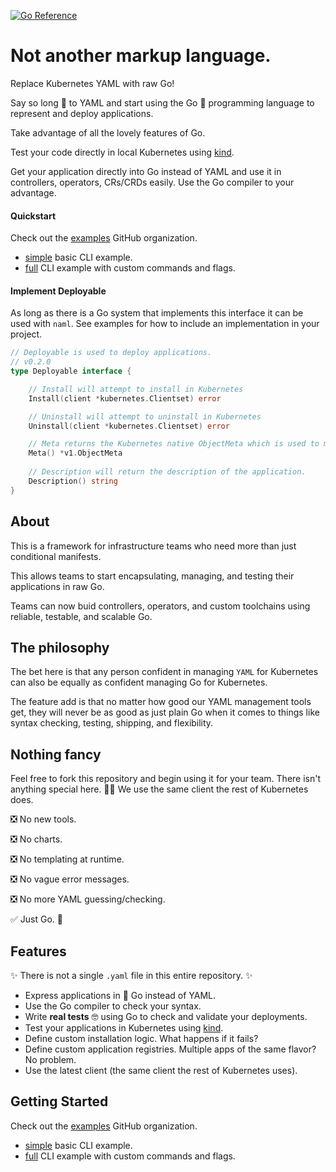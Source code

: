 [![Go Reference](https://pkg.go.dev/badge/github.com/kris-nova/naml.svg)](https://pkg.go.dev/github.com/kris-nova/naml)

# Not another markup language. 

Replace Kubernetes YAML with raw Go!

Say so long 👋 to YAML and start using the Go 🎉 programming language to represent and deploy applications.

Take advantage of all the lovely features of Go.

Test your code directly in local Kubernetes using [kind](https://github.com/kubernetes-sigs/kind).

Get your application directly into Go instead of YAML and use it in controllers, operators, CRs/CRDs easily. Use the Go compiler to your advantage.

#### Quickstart

Check out the [examples](https://github.com/naml-examples) GitHub organization.

- [simple](https://github.com/naml-examples/simple) basic CLI example.
- [full](https://github.com/naml-examples/full) CLI example with custom commands and flags.

#### Implement Deployable

As long as there is a Go system that implements this interface it can be used with `naml`. See examples for how to include an implementation in your project.

```go
// Deployable is used to deploy applications.
// v0.2.0
type Deployable interface {

	// Install will attempt to install in Kubernetes
	Install(client *kubernetes.Clientset) error

	// Uninstall will attempt to uninstall in Kubernetes
	Uninstall(client *kubernetes.Clientset) error

	// Meta returns the Kubernetes native ObjectMeta which is used to manage applications with naml.
	Meta() *v1.ObjectMeta
	
	// Description will return the description of the application.
	Description() string
}
```

## About

This is a framework for infrastructure teams who need more than just conditional manifests. 

This allows teams to start encapsulating, managing, and testing their applications in raw Go.

Teams can now buid controllers, operators, and custom toolchains using reliable, testable, and scalable Go.

## The philosophy

The bet here is that any person confident in managing `YAML` for Kubernetes can also be equally as confident managing Go for Kubernetes.

The feature add is that no matter how good our YAML management tools get, they will never be as good as just plain Go when it comes to things like syntax checking, testing, shipping, and flexibility. 

## Nothing fancy

Feel free to fork this repository and begin using it for your team. There isn't anything special here. 🤷‍♀ We use the same client the rest of Kubernetes does.

 ❎ No new tools.

 ❎ No charts.

 ❎ No templating at runtime.

 ❎ No vague error messages.
 
 ❎ No more YAML guessing/checking.

 ✅ Just Go. 🎉

## Features

✨ There is not a single `.yaml` file in this entire repository. ✨

 - Express applications in 🎉 Go instead of YAML.
 - Use the Go compiler to check your syntax.
 - Write **real tests** 🤓 using Go to check and validate your deployments.
 - Test your applications in Kubernetes using [kind](https://github.com/kubernetes-sigs/kind).
 - Define custom installation logic. What happens if it fails?
 - Define custom application registries. Multiple apps of the same flavor? No problem.
 - Use the latest client (the same client the rest of Kubernetes uses).


## Getting Started

Check out the [examples](https://github.com/naml-examples) GitHub organization. 

- [simple](https://github.com/naml-examples/simple) basic CLI example.
- [full](https://github.com/naml-examples/full) CLI example with custom commands and flags.
